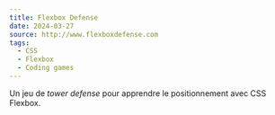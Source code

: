 ```yaml
---
title: Flexbox Defense
date: 2024-03-27
source: http://www.flexboxdefense.com
tags:
  - CSS
  - Flexbox
  - Coding games
---
```


Un jeu de _tower defense_ pour apprendre le positionnement avec CSS Flexbox.

